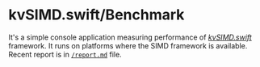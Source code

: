# kvSIMD.swift/Benchmark

It's a simple console application measuring performance of [*kvSIMD.swift*](https://github.com/keyvariable/kvSIMD.swift) framework.
It runs on platforms where the SIMD framework is available.
Recent report is in [`/report.md`](./report.md) file.
